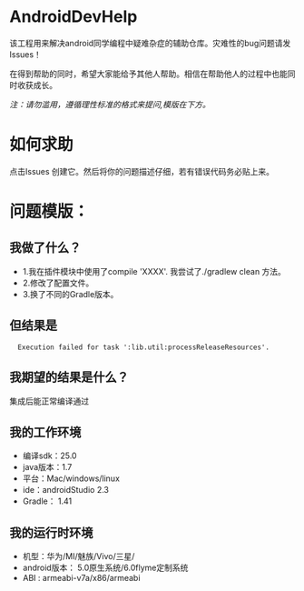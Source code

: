 # AndroidDevHelp
该工程用来解决android同学编程中疑难杂症的辅助仓库。灾难性的bug问题请发Issues！

在得到帮助的同时，希望大家能给予其他人帮助。相信在帮助他人的过程中也能同时收获成长。

*注：请勿滥用，遵循理性标准的格式来提问,模版在下方。*

# 如何求助

 点击Issues 创建它。然后将你的问题描述仔细，若有错误代码务必贴上来。

# 问题模版：

## 我做了什么？
- 1.我在插件模块中使用了compile 'XXXX'. 我尝试了./gradlew clean 方法。
- 2.修改了配置文件。
- 3.换了不同的Gradle版本。


## 但结果是

```
  Execution failed for task ':lib.util:processReleaseResources'.
```

## 我期望的结果是什么？
  集成后能正常编译通过
 
## 我的工作环境
 - 编译sdk：25.0
 - java版本：1.7
 - 平台：Mac/windows/linux
 - ide：androidStudio 2.3
 - Gradle： 1.41
 
## 我的运行时环境
 - 机型：华为/MI/魅族/Vivo/三星/
 - android版本： 5.0原生系统/6.0flyme定制系统
 - ABI : armeabi-v7a/x86/armeabi
